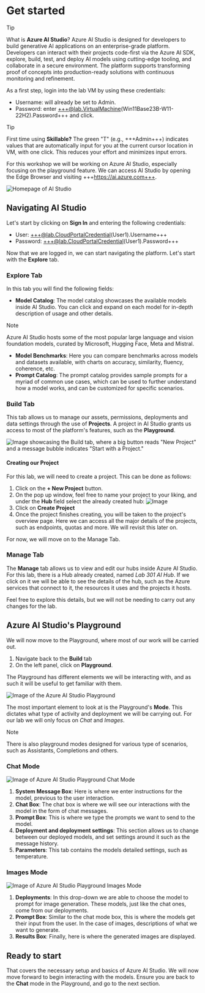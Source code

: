 # Get started

> [!TIP]
> What is **Azure AI Studio**? Azure AI Studio is designed for developers to build generative AI applications on an enterprise-grade platform. Developers can interact with their projects code-first via the Azure AI SDK, explore, build, test, and deploy AI models using cutting-edge tooling, and collaborate in a secure environment.
The platform supports transforming proof of concepts into production-ready solutions with continuous monitoring and refinement.

As a first step, login into the lab VM by using these credentials:
- Username: will already be set to Admin.
- Password: enter +++@lab.VirtualMachine(Win11Base23B-W11-22H2).Password+++ and click.

> [!TIP]
>  First time using **Skillable?** The green "T" (e.g., +++Admin+++) indicates values that are automatically input for you at the current cursor location in VM, with one click. This reduces your effort and minimizes input errors.
   
For this workshop we will be working on Azure AI Studio, especially focusing on the playground feature. We can access AI Studio by opening the Edge Browser and visiting +++https://ai.azure.com+++.

![Homepage of AI Studio](./Images/ai-studio-homepage.png)

## Navigating AI Studio

Let's start by clicking on **Sign In** and entering the following credentials:
-  User: +++@lab.CloudPortalCredential(User1).Username+++
-  Password: +++@lab.CloudPortalCredential(User1).Password+++

Now that we are logged in, we can start navigating the platform. Let's start with the **Explore** tab.

### Explore Tab

In this tab you will find the following fields:

- **Model Catalog**: The model catalog showcases the available models inside AI Studio. You can click and expand on each model for in-depth description of usage and other details.

> [!NOTE]
> Azure AI Studio hosts some of the most popular large language and vision foundation models, curated by Microsoft, Hugging Face, Meta and Mistral.

- **Model Benchmarks**: Here you can compare benchmarks across models and datasets available, with charts on accuracy, similarity, fluency, coherence, etc.
- **Prompt Catalog**: The prompt catalog provides sample prompts for a myriad of common use cases, which can be used to further understand how a model works, and can be customized for specific scenarios.

### Build Tab

This tab allows us to manage our assets, permissions, deployments and data settings through the use of **Projects**. A project in AI Studio grants us access to most of the platform's features, such as the **Playground**.

![Image showcasing the Build tab, where a big button reads "New Project" and a message bubble indicates "Start with a Project."](./Images/ai-studio-buildpage.png)

#### Creating our Project 
For this lab, we will need to create a project. This can be done as follows:

1. Click on the **+ New Project** button.
1. On the pop up window, feel free to name your project to your liking, and under the **Hub** field select the already created hub: ![Image](./Images/ai-studio-createproj.png)
1. Click on **Create Project**
1. Once the project finishes creating, you will be taken to the project's overview page. Here we can access all the major details of the projects, such as endpoints, quotas and more. We will revisit this later on.

For now, we will move on to the Manage Tab.

### Manage Tab

The **Manage** tab allows us to view and edit our hubs inside Azure AI Studio. For this lab, there is a Hub already created, named *Lab 301 AI Hub*. If we click on it we will be able to see the details of the hub, such as the Azure services that connect to it, the resources it uses and the projects it hosts.

Feel free to explore this details, but we will not be needing to carry out any changes for the lab.


## Azure AI Studio's Playground

We will now move to the Playground, where most of our work will be carried out.
1. Navigate back to the **Build** tab
3. On the left panel, click on **Playground**.

The Playground has different elements we will be interacting with, and as such it will be useful to get familiar with them.

![Image of the Azure AI Studio Playground](./Images/ai-studio-playground.png)

The most important element to look at is the Playground's **Mode**. This dictates what type of activity and deployment we will be carrying out. For our lab we will only focus on *Chat* and *Images*.

> [!NOTE]
> There is also playground modes designed for various type of scenarios, such as Assistants, Completions and others.

### Chat Mode

![Image of Azure AI Studio Playground Chat Mode](./Images/ai-studio-chatmode.png)

1. **System Message Box**: Here is where we enter instructions for the model, previous to the user interaction.
1. **Chat Box**: The chat box is where we will see our interactions with the model in the form of chat messages.
1. **Prompt Box**: This is where we type the prompts we want to send to the model.
1. **Deployment and deployment settings**: This section allows us to change between our deployed models, and set settings around it such as the message history.
1. **Parameters**: This tab contains the models detailed settings, such as temperature.

### Images Mode

![Image of Azure AI Studio Playground Images Mode](./Images/ai-studio-imagemode.png)

1. **Deployments**: In this drop-down we are able to choose the model to prompt for image generation. These models, just like the chat ones, come from our deployments.
1. **Prompt Box**: Similar to the chat mode box, this is where the models get their input from the user. In the case of images, descriptions of what we want to generate.
1. **Results Box**: Finally, here is where the generated images are displayed.

## Ready to start

That covers the necessary setup and basics of Azure AI Studio. We will now move forward to begin interacting with the models. Ensure you are back to the **Chat** mode in the Playground, and go to the next section.
